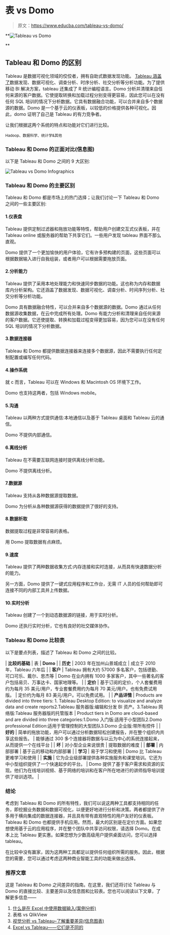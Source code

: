 # 表 vs Domo

> 原文：<https://www.educba.com/tableau-vs-domo/>

**![Tableau vs Domo](img/a4506187139e946be6722219103d4292.png)

** 

## Tableau 和 Domo 的区别

Tableau 是数据可视化领域的佼佼者，拥有自助式数据发现功能。 [Tableau 涵盖了](https://www.educba.com/what-is-tableau/)数据发现、数据可视化、调查分析、时序分析、社交分析等分析功能。为了提供移动 BI 解决方案，tableau 还集成了 R 统计编程语言。Domo 分析并清理来自任何来源的客户数据。它使提取转换和加载过程分别变得更容易，因此您可以在没有任何 SQL 培训的情况下分析数据。它具有数据融合功能，可以合并来自多个数据源的数据。Domo 是一个基于云的仪表板，以较低的价格提供各种可视化。因此，domo 证明了自己是 Tableau 的有力竞争者。

让我们根据这两个系统的特点和功能对它们进行比较。

<small>Hadoop、数据科学、统计学&其他</small>

### Tableau 和 Domo 的正面对比(信息图)

以下是 Tableau 和 Domo 之间的 9 大区别:

![Tableau vs Domo Infographics](img/b25e4acb39e3c0164794185e01990f64.png)



### Tableau 和 Domo 的主要区别

Tableau 和 Domo 都是市场上的热门选择；让我们讨论一下 Tableau 和 Domo 之间的一些主要区别:

#### 1.仪表盘

Tableau 提供定制过滤器和拖放功能等特性，帮助用户创建交互式仪表板，并在 Tableau online 或服务器的帮助下共享它们。一些用户发现 tableau 界面不那么直观。

Domo 提供了一个更加愉快的用户体验，它有许多预构建的页面，这些页面可以根据数据输入进行自我组装，或者用户可以根据需要拖放页面。

#### 2.分析能力

Tableau 提供了采用本地处理能力和快速同步数据的功能。这也称为内存和数据库内分析架构。它还涵盖了数据发现、数据可视化、调查分析、时间序列分析、社交分析等分析功能。

Domo 具有数据融合特性，可以合并来自多个数据源的数据。Domo 通过从任何数据源收集数据，在云中完成所有处理。Domo 有能力分析和清理来自任何来源的客户数据。它还使提取、转换和加载过程变得更加容易，因为您可以在没有任何 SQL 培训的情况下分析数据。

#### 3.数据连接器

Tableau 和 Domo 都提供数据连接器来连接多个数据源，因此不需要执行任何定制配置或编写任何代码。

#### 4.操作系统

就 c 而言，Tableau 可以在 Windows 和 Macintosh OS 环境下工作。

Domo 也支持这两者，包括 Windows mobile。

#### 5.沟通

Tableau 以两种方式提供通信:本地通信以及基于 Tableau 桌面和 Tableau 云的通信。

Domo 不提供内部通信。

#### 6.离线分析

Tableau 在不需要互联网连接时提供离线分析功能。

Domo 不提供离线分析。

#### 7.数据源

Tableau 支持从各种数据源提取数据。

Domo 为分析从各种数据源获得的数据提供了很好的支持。

#### 8.数据析取

数据提取过程是非常容易的表格。

用 Domo 提取数据有点麻烦。

#### 9.速度

Tableau 提供了两种数据收集方式:内存连接和实时连接，从而具有快速数据分析的能力。

另一方面，Domo 提供了一键式应用程序和工作台，无需 IT 人员的任何帮助即可连接不同的内部工具并上传数据。

#### 10.实时分析

Tableau 创建了一个到动态数据源的链接，用于实时分析。

Domo 还执行实时分析，它也有良好的社交媒体协作。

### Tableau 和 Domo 比较表

以下是要点列表，描述了 Tableau 和 Domo 之间的比较。

| **比较的基础** | 表 | **Domo** |
| **历史** | 2003 年在加州山景城成立 | 成立于 2010 年，Tableau 六年后 |
| **客户** | Tableau 拥有大约 57000 多名客户，包括德勤、可口可乐、戴尔、思杰等 | Domo 在业内拥有 1000 多家客户，其中一些著名的客户包括易贝、万事达卡、国家地理等。 |
| **定价** | 基于订阅的定价，个人套餐费用约为每月 35 美元/用户，专业套餐费用约为每月 70 美元/用户。也有免费试用版。 | 定价约为每月 83 美元/用户。可以免费试用。 |
| **产品详情** | Products are divided into three tiers: 1\. Tableau Desktop Edition: to visualize and analyze data and create reports2.Tableau 服务器版:编辑和分发 BI 资产。3.Tableau 网络版:Tableau 服务器版的托管版本 | Product tiers in Domo are cloud-based and are divided into three categories:1.Domo 入门版:适用于小型团队2.Domo professional Edition:适用于管理控制的大型团队3.Domo 企业版:带所有控件 |
| **好的** | 简单的拖放功能，用户可以通过分析数据轻松创建报告，并在整个组织内共享这些报告。 | 能够通过 300 多个连接器将数据与以云为中心的系统连接起来，从而提供一个在线平台 |
| **坏** | 对小型企业来说很贵 | 提取数据的难度 |
| **部署** | 内部部署 | 基于云的移动和内部部署 |
| **学习** | 易于学习和使用 | Domo 比 Tableau 更难学习和使用 |
| **实施** | 它为企业级部署提供各种实施服务和课堂培训。它还为中小型组织提供了一个快速起步的平台。 | Domo 提供了基于客户需求和资源的实现。他们为在线培训视频、基于网络的培训和在客户所在地进行的讲师指导培训提供了培训选项。 |

### 结论

考虑到 Tableau 和 Domo 的所有特性，我们可以说这两种工具都支持相同的任务，即挖掘业务数据和数据可视化，以便更好地进行分析和决策。两者都提供了许多用于横向集成的数据连接器，并且具有带有直观特性的用户友好的仪表板。Tableau 和 Domo 也都提供手机应用。然而，最大的区别是在定价方面。如果您想使用基于云的应用程序，并在整个团队中共享访问权限，请选择 Domo。在成本上比 Tableau 更实惠。如果您想为少数高级用户提供桌面访问，您可以选择 tableau。

在比较中没有赢家，因为这两种工具都足以提供任何组织所需的服务。因此，根据您的需要，您可以通过考虑这两种商业智能工具的功能来做出选择。

### 推荐文章

这是 Tableau 和 Domo 之间差异的指南。在这里，我们还将讨论 Tableau 与 Domo 的直接比较、主要差异以及信息图和比较表。您也可以阅读以下文章，了解更多信息——

1.  [什么是在 Excel 中使用数据输入(案例分析)](https://www.educba.com/excel-tutorial-data-inputs/)
2.  表格 vs QlikView
3.  [视觉分析 vs Tableau–了解重要差异(信息图表)](https://www.educba.com/visual-analytics-vs-tableau/)
4.  [Excel vs Tableau——它们是不同的](https://www.educba.com/excel-vs-tableau/)





